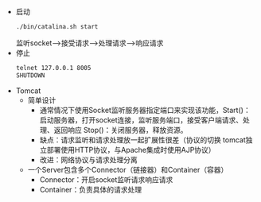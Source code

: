 - 启动
    ```sh
    ./bin/catalina.sh start
    ```
    监听socket——>接受请求——>处理请求——>响应请求
- 停止
    ```sh
    telnet 127.0.0.1 8005
    SHUTDOWN
    ```
- Tomcat
    - 简单设计
        - 通常情况下使用Socket监听服务器指定端口来实现该功能，Start()：启动服务器，打开socket连接，监听服务端口，接受客户端请求、处理、返回响应
    Stop()：关闭服务器，释放资源。
        - 缺点：请求监听和请求处理放一起扩展性很差（协议的切换 tomcat独立部署使用HTTP协议，与Apache集成时使用AJP协议）
        - 改进：网络协议与请求处理分离
    - 一个Server包含多个Connector（链接器）和Container（容器）    
        - Connector：开启socket监听请求响应请求
        - Container：负责具体的请求处理

